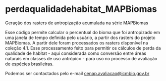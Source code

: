 # perdaqualidadehabitat_MAPBiomas
Geração dos rasters de antropização acumulada na série MAPBiomas

Esse código permite calcular o percentual do bioma que foi antropizado em uma janela de tempo definida pelo usuário, a partir dos rasters do projeto MAPBiomas.
A partir dele foram processados os rasters disponível na coleção 4.1.
Esse processamento feito para permitir os cálculos de perda da qualidade de habitat - aqui considerada como conversão entre áreas naturais em classes de uso antrópico - para uso no processo de avaliação de espécies brasileiras.

Podemos ser contactados pelo e-mail cenap.avaliacao@icmbio.gov.br
